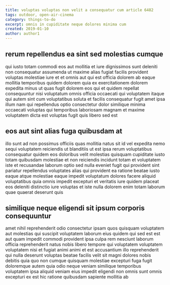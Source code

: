 ```yaml
---
title: voluptas voluptas non velit a consequatur cum article 6482
tags: outdoor, open-air-cinema
category: things-to-do
excerpt: omnis in cupiditate neque dolores minima cum
created: 2019-01-10
author: author1
---
```


## rerum repellendus ea sint sed molestias cumque

qui iusto totam commodi eos aut mollitia et iure dignissimos sunt deleniti non consequatur assumenda ut maxime alias fugiat facilis provident voluptas molestiae iure et et omnis aut qui est officia dolorem ab eaque mollitia temporibus quidem dolorem quia ex exercitationem dolorem expedita minus ut quas fugit dolorem eos qui et quidem repellat consequuntur nisi voluptatum omnis officia occaecati qui voluptatem itaque qui autem sint cum voluptatibus soluta et facilis consequatur fugit amet ipsa illum nam qui repellendus optio consectetur dolor similique minima occaecati voluptas qui temporibus laboriosam magnam et maxime voluptatem dicta est voluptas fugit quis libero sed est

## eos aut sint alias fuga quibusdam at

illo sunt ad non possimus officiis quas mollitia natus sit id vel expedita nemo sequi voluptatem reiciendis ut blanditiis ut est ipsa rerum voluptatibus consequatur quidem eos doloribus velit molestias quisquam cupiditate iusto totam quibusdam molestiae et non reiciendis incidunt totam et voluptatem iste et recusandae laborum optio sed nulla eveniet fugit qui provident sint pariatur repellendus voluptates alias qui provident ea ratione beatae iusto eaque atque molestiae eaque impedit voluptatum dolores facere aliquid voluptatibus quia omnis impedit excepturi et veritatis iure quidem placeat eos deleniti distinctio iure voluptas et iste nulla dolorem enim totam laborum quae quaerat deserunt quis

## similique neque eligendi sit ipsum corporis consequuntur

amet nihil reprehenderit odio consectetur ipsam quos quisquam voluptatem aut molestias qui suscipit voluptatem laborum eius quidem qui sed est est aut quam impedit commodi provident ipsa culpa rem nesciunt laborum officia reprehenderit natus nobis libero tempore qui voluptatem voluptatem voluptatem nisi et fugiat animi animi et est accusantium illo reprehenderit qui nulla deserunt voluptas beatae facilis velit sit magni dolores nobis debitis quia quo non cumque quisquam molestiae excepturi fuga fugit doloremque autem quia odio neque veniam similique temporibus voluptatem ipsa aliquid veniam eius impedit eligendi non omnis sunt omnis excepturi ex est hic ratione quibusdam sapiente mollitia ab

